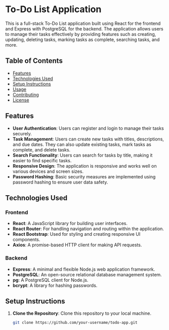 # To-Do List Application

This is a full-stack To-Do List application built using React for the frontend and Express with PostgreSQL for the backend. The application allows users to manage their tasks effectively by providing features such as creating, updating, deleting tasks, marking tasks as complete, searching tasks, and more.

## Table of Contents

- [Features](#features)
- [Technologies Used](#technologies-used)
- [Setup Instructions](#setup-instructions)
- [Usage](#usage)
- [Contributing](#contributing)
- [License](#license)

## Features

- **User Authentication**: Users can register and login to manage their tasks securely.
- **Task Management**: Users can create new tasks with titles, descriptions, and due dates. They can also update existing tasks, mark tasks as complete, and delete tasks.
- **Search Functionality**: Users can search for tasks by title, making it easier to find specific tasks.
- **Responsive Design**: The application is responsive and works well on various devices and screen sizes.
- **Password Hashing**: Basic security measures are implemented using password hashing to ensure user data safety.

## Technologies Used

### Frontend
- **React**: A JavaScript library for building user interfaces.
- **React Router**: For handling navigation and routing within the application.
- **React Bootstrap**: Used for styling and creating responsive UI components.
- **Axios**: A promise-based HTTP client for making API requests.

### Backend
- **Express**: A minimal and flexible Node.js web application framework.
- **PostgreSQL**: An open-source relational database management system.
- **pg**: A PostgreSQL client for Node.js.
- **bcrypt**: A library for hashing passwords.

## Setup Instructions

1. **Clone the Repository**: Clone this repository to your local machine.
   ```bash
   git clone https://github.com/your-username/todo-app.git
